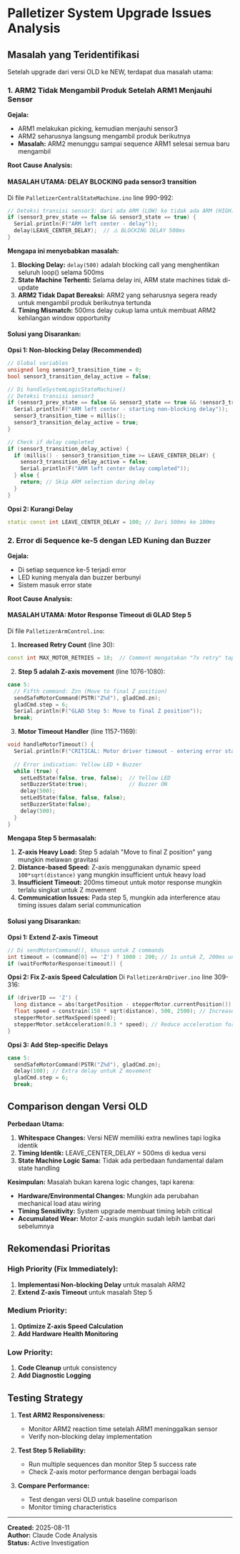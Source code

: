 # Palletizer System Upgrade Issues Analysis

## Masalah yang Teridentifikasi

Setelah upgrade dari versi OLD ke NEW, terdapat dua masalah utama:

### 1. ARM2 Tidak Mengambil Produk Setelah ARM1 Menjauhi Sensor

**Gejala:**
- ARM1 melakukan picking, kemudian menjauhi sensor3
- ARM2 seharusnya langsung mengambil produk berikutnya
- **Masalah:** ARM2 menunggu sampai sequence ARM1 selesai semua baru mengambil

**Root Cause Analysis:**

#### **MASALAH UTAMA: DELAY BLOCKING pada sensor3 transition**

Di file `PalletizerCentralStateMachine.ino` line 990-992:

```cpp
// Deteksi transisi sensor3: dari ada ARM (LOW) ke tidak ada ARM (HIGH)
if (sensor3_prev_state == false && sensor3_state == true) {
  Serial.println(F("ARM left center - delay"));
  delay(LEAVE_CENTER_DELAY);  // ⚠️ BLOCKING DELAY 500ms
}
```

**Mengapa ini menyebabkan masalah:**

1. **Blocking Delay:** `delay(500)` adalah blocking call yang menghentikan seluruh loop() selama 500ms
2. **State Machine Terhenti:** Selama delay ini, ARM state machines tidak di-update
3. **ARM2 Tidak Dapat Bereaksi:** ARM2 yang seharusnya segera ready untuk mengambil produk berikutnya tertunda
4. **Timing Mismatch:** 500ms delay cukup lama untuk membuat ARM2 kehilangan window opportunity

#### **Solusi yang Disarankan:**

**Opsi 1: Non-blocking Delay (Recommended)**
```cpp
// Global variables
unsigned long sensor3_transition_time = 0;
bool sensor3_transition_delay_active = false;

// Di handleSystemLogicStateMachine()
// Deteksi transisi sensor3
if (sensor3_prev_state == false && sensor3_state == true && !sensor3_transition_delay_active) {
  Serial.println(F("ARM left center - starting non-blocking delay"));
  sensor3_transition_time = millis();
  sensor3_transition_delay_active = true;
}

// Check if delay completed
if (sensor3_transition_delay_active) {
  if (millis() - sensor3_transition_time >= LEAVE_CENTER_DELAY) {
    sensor3_transition_delay_active = false;
    Serial.println(F("ARM left center delay completed"));
  } else {
    return; // Skip ARM selection during delay
  }
}
```

**Opsi 2: Kurangi Delay**
```cpp
static const int LEAVE_CENTER_DELAY = 100; // Dari 500ms ke 100ms
```

### 2. Error di Sequence ke-5 dengan LED Kuning dan Buzzer

**Gejala:**
- Di setiap sequence ke-5 terjadi error
- LED kuning menyala dan buzzer berbunyi
- Sistem masuk error state

**Root Cause Analysis:**

#### **MASALAH UTAMA: Motor Response Timeout di GLAD Step 5**

Di file `PalletizerArmControl.ino`:

1. **Increased Retry Count** (line 30):
```cpp
const int MAX_MOTOR_RETRIES = 10;  // Comment mengatakan "7x retry" tapi value 10
```

2. **Step 5 adalah Z-axis movement** (line 1076-1080):
```cpp
case 5:
  // Fifth command: Zzn (Move to final Z position)
  sendSafeMotorCommand(PSTR("Z%d"), gladCmd.zn);
  gladCmd.step = 6;
  Serial.println(F("GLAD Step 5: Move to final Z position"));
  break;
```

3. **Motor Timeout Handler** (line 1157-1169):
```cpp
void handleMotorTimeout() {
  Serial.println(F("CRITICAL: Motor driver timeout - entering error state"));
  
  // Error indication: Yellow LED + Buzzer
  while (true) {
    setLedState(false, true, false);  // Yellow LED
    setBuzzerState(true);             // Buzzer ON
    delay(500);
    setLedState(false, false, false);
    setBuzzerState(false);
    delay(500);
  }
}
```

**Mengapa Step 5 bermasalah:**

1. **Z-axis Heavy Load:** Step 5 adalah "Move to final Z position" yang mungkin melawan gravitasi
2. **Distance-based Speed:** Z-axis menggunakan dynamic speed `100*sqrt(distance)` yang mungkin insufficient untuk heavy load
3. **Insufficient Timeout:** 200ms timeout untuk motor response mungkin terlalu singkat untuk Z movement
4. **Communication Issues:** Pada step 5, mungkin ada interference atau timing issues dalam serial communication

#### **Solusi yang Disarankan:**

**Opsi 1: Extend Z-axis Timeout**
```cpp
// Di sendMotorCommand(), khusus untuk Z commands
int timeout = (command[0] == 'Z') ? 1000 : 200; // 1s untuk Z, 200ms untuk lainnya
if (waitForMotorResponse(timeout)) {
```

**Opsi 2: Fix Z-axis Speed Calculation**
Di `PalletizerArmDriver.ino` line 309-316:
```cpp
if (driverID == 'Z') {
  long distance = abs(targetPosition - stepperMotor.currentPosition()); // Use current position
  float speed = constrain(150 * sqrt(distance), 500, 2500); // Increase multiplier & minimum
  stepperMotor.setMaxSpeed(speed);
  stepperMotor.setAcceleration(0.3 * speed); // Reduce acceleration for stability
}
```

**Opsi 3: Add Step-specific Delays**
```cpp
case 5:
  sendSafeMotorCommand(PSTR("Z%d"), gladCmd.zn);
  delay(100); // Extra delay untuk Z movement
  gladCmd.step = 6;
  break;
```

## Comparison dengan Versi OLD

**Perbedaan Utama:**

1. **Whitespace Changes:** Versi NEW memiliki extra newlines tapi logika identik
2. **Timing Identik:** LEAVE_CENTER_DELAY = 500ms di kedua versi
3. **State Machine Logic Sama:** Tidak ada perbedaan fundamental dalam state handling

**Kesimpulan:** Masalah bukan karena logic changes, tapi karena:
- **Hardware/Environmental Changes:** Mungkin ada perubahan mechanical load atau wiring
- **Timing Sensitivity:** System upgrade membuat timing lebih critical
- **Accumulated Wear:** Motor Z-axis mungkin sudah lebih lambat dari sebelumnya

## Rekomendasi Prioritas

### High Priority (Fix Immediately):
1. **Implementasi Non-blocking Delay** untuk masalah ARM2
2. **Extend Z-axis Timeout** untuk masalah Step 5

### Medium Priority:
1. **Optimize Z-axis Speed Calculation**
2. **Add Hardware Health Monitoring**

### Low Priority:
1. **Code Cleanup** untuk consistency
2. **Add Diagnostic Logging**

## Testing Strategy

1. **Test ARM2 Responsiveness:**
   - Monitor ARM2 reaction time setelah ARM1 meninggalkan sensor
   - Verify non-blocking delay implementation

2. **Test Step 5 Reliability:**
   - Run multiple sequences dan monitor Step 5 success rate
   - Check Z-axis motor performance dengan berbagai loads

3. **Compare Performance:**
   - Test dengan versi OLD untuk baseline comparison
   - Monitor timing characteristics

---

**Created:** 2025-08-11  
**Author:** Claude Code Analysis  
**Status:** Active Investigation  
